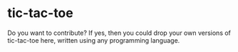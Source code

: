 # tic-tac-toe
Do you want to contribute? If yes, then you could drop your own versions of tic-tac-toe here, written using any programming language.
